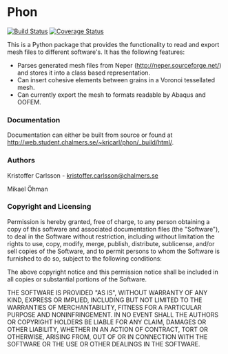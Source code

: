 Phon
=====

[![Build Status](https://travis-ci.org/KristofferC/Phon.svg?branch=master)](https://travis-ci.org/KristofferC/Phon) [![Coverage Status](https://coveralls.io/repos/KristofferC/Phon/badge.png)](https://coveralls.io/r/KristofferC/Phon)


This is a Python package that provides the functionality to read
and export mesh files to different software's. It has the following
features:

* Parses generated mesh files from Neper (http://neper.sourceforge.net/) and stores it
  into a class based representation.
* Can insert cohesive elements between grains in a Voronoi tessellated mesh.
* Can currently export the mesh to formats readable by Abaqus and OOFEM.

### Documentation

Documentation can either be built from source or found
at http://web.student.chalmers.se/~kricarl/phon/_build/html/.

### Authors

Kristoffer Carlsson - kristoffer.carlsson@chalmers.se

Mikael Öhman

### Copyright and Licensing

Permission is hereby granted, free of charge, to any person obtaining a copy
of this software and associated documentation files (the "Software"), to deal
in the Software without restriction, including without limitation the rights
to use, copy, modify, merge, publish, distribute, sublicense, and/or sell
copies of the Software, and to permit persons to whom the Software is
furnished to do so, subject to the following conditions:

The above copyright notice and this permission notice shall be included in
all copies or substantial portions of the Software.

THE SOFTWARE IS PROVIDED "AS IS", WITHOUT WARRANTY OF ANY KIND, EXPRESS OR
IMPLIED, INCLUDING BUT NOT LIMITED TO THE WARRANTIES OF MERCHANTABILITY,
FITNESS FOR A PARTICULAR PURPOSE AND NONINFRINGEMENT. IN NO EVENT SHALL THE
AUTHORS OR COPYRIGHT HOLDERS BE LIABLE FOR ANY CLAIM, DAMAGES OR OTHER
LIABILITY, WHETHER IN AN ACTION OF CONTRACT, TORT OR OTHERWISE, ARISING FROM,
OUT OF OR IN CONNECTION WITH THE SOFTWARE OR THE USE OR OTHER DEALINGS IN
THE SOFTWARE.